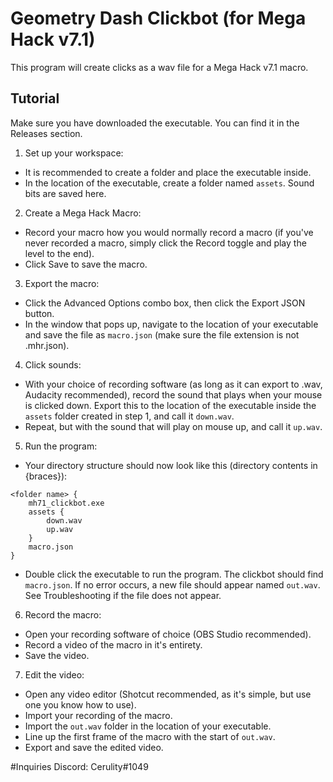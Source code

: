 # Geometry Dash Clickbot (for Mega Hack v7.1)
This program will create clicks as a wav file for a Mega Hack v7.1 macro.
## Tutorial
Make sure you have downloaded the executable. You can find it in the Releases section.
1. Set up your workspace:
* It is recommended to create a folder and place the executable inside.
* In the location of the executable, create a folder named `assets`. Sound bits are saved here.
2. Create a Mega Hack Macro:
* Record your macro how you would normally record a macro (if you've never recorded a macro, simply click the Record toggle and play the level to the end).
* Click Save to save the macro.
3. Export the macro:
* Click the Advanced Options combo box, then click the Export JSON button.
* In the window that pops up, navigate to the location of your executable and save the file as `macro.json` (make sure the file extension is not .mhr.json).
4. Click sounds:
* With your choice of recording software (as long as it can export to .wav, Audacity recommended), record the sound that plays when your mouse is clicked down. Export this to the location of the executable inside the `assets` folder created in step 1, and call it `down.wav`.
* Repeat, but with the sound that will play on mouse up, and call it `up.wav`.
5. Run the program:
* Your directory structure should now look like this (directory contents in {braces}):
```
<folder name> {
    mh71_clickbot.exe
    assets {
        down.wav
        up.wav
    }
    macro.json
}
```
* Double click the executable to run the program. The clickbot should find `macro.json`. If no error occurs, a new file should appear named `out.wav`. See Troubleshooting if the file does not appear.
6. Record the macro:
* Open your recording software of choice (OBS Studio recommended).
* Record a video of the macro in it's entirety.
* Save the video.
7. Edit the video:
* Open any video editor (Shotcut recommended, as it's simple, but use one you know how to use).
* Import your recording of the macro.
* Import the `out.wav` folder in the location of your executable.
* Line up the first frame of the macro with the start of `out.wav`.
* Export and save the edited video.


#Inquiries
Discord: Cerulity#1049
